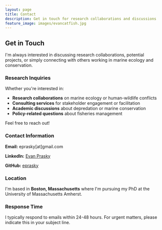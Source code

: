 ```yaml
---
layout: page
title: Contact
description: Get in touch for research collaborations and discussions
feature_image: images/evancatfish.jpg
---
```


## Get in Touch

I'm always interested in discussing research collaborations, potential projects, or simply connecting with others working in marine ecology and conservation.

### Research Inquiries

Whether you're interested in:
- **Research collaborations** on marine ecology or human-wildlife conflicts
- **Consulting services** for stakeholder engagement or facilitation
- **Academic discussions** about depredation or marine conservation
- **Policy-related questions** about fisheries management

Feel free to reach out!

### Contact Information

**Email:** eprasky[at]gmail.com

**LinkedIn:** [Evan Prasky](https://www.linkedin.com/in/evan-prasky-815ab5108/)

**GitHub:** [eprasky](https://github.com/eprasky)

### Location

I'm based in **Boston, Massachusetts** where I'm pursuing my PhD at the University of Massachusetts Amherst.

### Response Time

I typically respond to emails within 24-48 hours. For urgent matters, please indicate this in your subject line.

